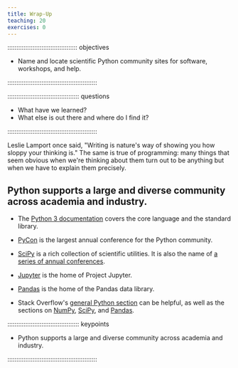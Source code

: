 ```yaml
---
title: Wrap-Up
teaching: 20
exercises: 0
---
```


::::::::::::::::::::::::::::::::::::::: objectives

- Name and locate scientific Python community sites for software, workshops, and help.

::::::::::::::::::::::::::::::::::::::::::::::::::

:::::::::::::::::::::::::::::::::::::::: questions

- What have we learned?
- What else is out there and where do I find it?

::::::::::::::::::::::::::::::::::::::::::::::::::

Leslie Lamport once said, "Writing is nature's way of showing you how sloppy your thinking is."
The same is true of programming:
many things that seem obvious when we're thinking about them
turn out to be anything but when we have to explain them precisely.

## Python supports a large and diverse community across academia and industry.

- The [Python 3 documentation](https://docs.python.org/3/) covers the core language
  and the standard library.

- [PyCon](https://pycon.org/) is the largest annual conference for the Python community.

- [SciPy](https://scipy.org) is a rich collection of scientific utilities.
  It is also the name of [a series of annual conferences](https://conference.scipy.org/).

- [Jupyter](https://jupyter.org) is the home of Project Jupyter.

- [Pandas](https://pandas.pydata.org) is the home of the Pandas data library.

- Stack Overflow's [general Python section](https://stackoverflow.com/questions/tagged/python?tab=Votes)
  can be helpful,
  as well as the sections on [NumPy](https://stackoverflow.com/questions/tagged/numpy?tab=Votes),
  [SciPy](https://stackoverflow.com/questions/tagged/scipy?tab=Votes), and
  [Pandas](https://stackoverflow.com/questions/tagged/pandas?tab=Votes).

:::::::::::::::::::::::::::::::::::::::: keypoints

- Python supports a large and diverse community across academia and industry.

::::::::::::::::::::::::::::::::::::::::::::::::::
